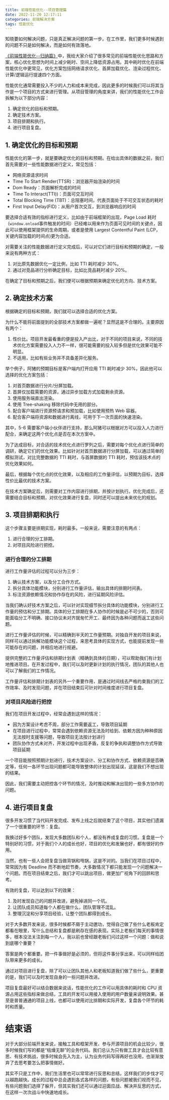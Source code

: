 ```yaml
---
title: 前端性能优化--项目管理篇
date: 2022-11-20 12:17:11
categories: 前端解决方案
tags: 性能优化
---
```


知晓要如何解决问题，只是真正解决问题的第一步。在工作里，我们更多时候遇到的问题不只是如何解决，而是如何有效落地。

<!--more-->

[《前端性能优化--归纳篇》](https://godbasin.github.io/2022/03/06/front-end-performance-optimization/)中，我给大家介绍了很多常见的前端性能优化思路和方案，核心优化思想为时间上减少耗时、空间上降低资源占用。其中耗时优化在前端性能优化中更常见，优化方案包括网络请求优化、首屏加载优化、渲染过程优化、计算/逻辑运行提速四个方面。

性能优化通常需要投入不少的人力和成本来完成，因此更多的时候我们可以将其当作是一个项目的方式来进行管理。从项目管理的角度来讲，我们的性能优化工作会拆解为以下部分内容：

1. 确定优化的目标和预期。
2. 确定技术方案。
3. 项目排期和执行。
4. 进行项目复盘。

## 1. 确定优化的目标和预期

性能优化的第一步，就是要确定优化的目标和预期。在给出具体的数据之前，我们首先需要对一些性能数据进行定义，常见包括：

- 网络资源请求时间
- Time To Start Render(TTSR)：浏览器开始渲染的时间
- Dom Ready：页面解析完成的时间
- Time To Interact(TTI))：页面可交互时间
- Total Blocking Time (TBT)：总阻塞时间，代表页面处于不可交互状态的耗时
- First Input Delay(FID)：从用户首次交互，到浏览器响应的时间

要选择合适有效的指标进行定义，比如由于前端框架的出现，Page Load 耗时（`window.onload`事件触发的时间）已经难以用来作为页面可见时间的关键点，因此可以使用框架提供的生命周期，或者是使用 Largest Contentful Paint (LCP，关键内容加载的时间点)更为合适。

对需要关注的性能数据进行定义完成后，可以对它们进行目标和预期的确定，一般来说有两种方式：

1. 对比原先数据优化一定比例，比如 TTI 耗时减少 30%。
2. 通过对竞品进行分析确定目标，比如比竞品耗时减少 20%。

在确定了目标和预期之后，我们便可以根据预期来确定优化的方向、技术方案。

## 2. 确定技术方案

根据确定的目标和预期，我们就可以选择合适的优化方案。

为什么不能将前面提到的全部技术方案都做一遍呢？显然这是不合理的。主要原因有两个：

1. 性价比。项目开发最看重的便是投入产出比，对于不同的项目来说，不同的技术优化方案需要投入人力不一样，很可能需要的投入较多但是优化效果可能不明显。
2. 不适用，比如有些业务并不具备差异化服务。

举个例子，阿猪的预期目标是客户端内打开应用 TTI 耗时减少 30%，因此他可以选择的优化方案包括：

1. 对首页数据进行分片/分屏加载。
2. 首屏仅加载需要的资源，通过异步加载方式加载剩余资源。
3. 使用服务端直出渲染。
4. 使用 Tree-shaking 移除代码中无用的部分。
5. 配合客户端进行资源预请求和预加载，比如使用预热 Web 容器。
6. 配合客户端将资源和数据进行离线，可用于下一次页面的快速渲染。

其中，5-6 需要客户端小伙伴进行支持，那么阿猪可以根据对方可以投入人力进行配合，来确定这两个优化点是否在本次方案中。

为了达成目标，对合适的技术优化点进行罗列之后，需要对每个优化点进行简单的调研，确定它们的优化效果。比如针对对首页数据进行分屏加载，可以通过简单的模拟测试，对比完整数据的 TTI 耗时，与首屏数据的 TTI 耗时，预估该技术点的优化效果如何。

最后，根据每个优化点的优化效果，以及相应的工作量评估，以预期为目标，选择性价比最优的技术方案。

在技术方案确定后，则需要对工作内容进行排期，并按计划执行。优化完成后，还需要结合目标和预期，对优化效果进行复盘，同时还可以提出未来优化的规划。

## 3. 项目排期和执行

这个步骤主要是排期实现，耗时最多。一般来说，需要注意的有两点：

1. 进行合理的分工排期。
2. 对项目风险进行把控。

### 进行合理的分工排期

进行工作量评估的过程可以分为三步：

1. 确认技术方案，以及分工合作方式。
2. 拆分具体功能模块，分别进行工作量评估，输出具体的排期时间表。
3. 标注资源依赖情况和协作存在的风险，进行延期风险评估。

当我们确认好技术方案之后，可以针对实现细节拆分具体的功能模块，分别进行工作量的预估和分工排期。具体的分工排期在多人协作的时候是必不可少的，否则可能面临分工不明确、接口协议未对齐就匆忙开工、最终因为各种问题而返工这些问题。

进行工作量评估的时候，可以精确到半天的工作量预期。对独自开发的项目来说，同样可以通过拆解功能模块这个过程，来思考具体的实现方式，也能提前发现一些可能存在的问题，并相应地进行规避。

提供完整的工作量评估和排期计划表（精确到具体的日期），可以帮助我们有计划地推进项目。在开发过程中，我们可以及时更新计划的执行情况，团队的其他人也可以了解我们的工作情况。

工作量评估和排期计划表的另外一个重要作用，是通过时间线去严格约束我们的工作效率、及时发现问题，并在项目结束后可针对时间维度进行项目复盘。

### 对项目风险进行把控

我们在项目开发过程中，经常会遇到这样的情况：

- 因为方案设计考虑不周，部分工作需要返工，导致项目延期
- 在项目进行过程中，常常会遇到依赖资源无法及时给到、依赖方因为种种原因无法按时支援等问题，导致项目无法按计划进行
- 团队协作方式未对齐，开发过程中出现矛盾，反复的争执和调整协作方式导致项目延期

一个项目能按照预期计划进行，技术方案设计、分工和协作方式、依赖资源是否确定等，任何一各环节出现问题都可能导致整体的计划出现延误，这是我们不想出现的结果。

因此，我们需要主动把控各个环节的情况，及时推动和解决出现的一些多方协作的问题。

## 4. 进行项目复盘

很多开发习惯了当代码开发完成、发布上线之后就结束了这个项目，其实他们遗漏了一个很重要的环节：复盘。

我换过好多个团队，发现大多数团队和个人，都没有养成复盘的习惯。复盘是一个特别好的习惯，对于我们个人的成长也好，项目的优化和发展也好，都有很好的作用。

当然，也有一些人会把复盘当做背锅和甩锅，这是不对的。当我们在项目过程中，常常因为有 Deadline 而不断地赶节奏，大多数情况下都只能发现一个问题解决一个问题。而在项目结束之后，我们才可以跳出项目，做更加广视角下的回顾和思考。

有效的复盘，可以达到以下的效果：

1. 及时发现自己的问题并改进，避免掉进同一个坑。
2. 让团队成员知道每个人都在做什么，团队管理不混乱。
3. 整理沉淀和分享项目经验，让整个团队都得到成长。

对于大多数开发来说，很多时候都不屑于主动邀功，觉得自己做了些什么老板肯定都看在眼里，写什么总结和复盘都是刷存在感的表现。实际上老板们每天的事情很多，根本没法关注到每一个人，我以前也曾经跟老板们问过这样一个问题：做和说到底哪个重要？

答案是两个都重要。把一件事做好是必须的，但将这件事分享出来，可以同样给团队带来更多的成长。

通过对项目进行复盘，除了可以让团队其他人和老板知道我们做了些什么，更重要的是，我们可以及时发现自身的一些问题并改进。

项目复盘最好可以结合数据来说话，性能优化的工作可以用具体的耗时和 CPU 资源占用这些指标来做总结，工具的开发可以用接入使用的用户数量来说明效果。甚至是普普通通的项目上线，也都可以使用对比排期和实际开发，复盘各个环节的耗时和质量。

# 结束语

对于大部分前端开发来说，接触工具和框架开发、参与开源项目的机会比较少，很多时候我们写的都是“枯燥无聊”的业务代码。我们总认为只有做工具才会比较有意思、有技术挑战，很多时候会先入为主，认为业务代码写得再好也没用，也渐渐放弃了去思考要怎么把事情做好。

其实不只是工作中，我们生活里也可以常常进行反思和总结，这样我们的步伐才可以越跑越快。成长的过程中总会遇到各式各样的问题，有些问题被我们视而不见，有些问题我们选择了躲开，但其实我们还可以通过迎面应战、解决并反思的方式，在这样一次次战斗中快速地成长。
